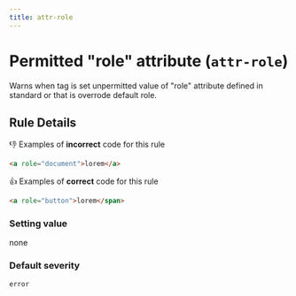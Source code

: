 ```yaml
---
title: attr-role
---
```


# Permitted "role" attribute (`attr-role`)

Warns when tag is set unpermitted value of "role" attribute defined in standard or that is overrode default role.

## Rule Details

👎 Examples of **incorrect** code for this rule

```html
<a role="document">lorem</a>
```

👍 Examples of **correct** code for this rule

```html
<a role="button">lorem</span>
```

### Setting value

none

### Default severity

`error`
